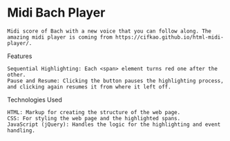 # Midi Bach Player

    Midi score of Bach with a new voice that you can follow along. The amazing midi player is coming from https://cifkao.github.io/html-midi-player/.

Features

    Sequential Highlighting: Each <span> element turns red one after the other.
    Pause and Resume: Clicking the button pauses the highlighting process, and clicking again resumes it from where it left off.

Technologies Used

    HTML: Markup for creating the structure of the web page.
    CSS: For styling the web page and the highlighted spans.
    JavaScript (jQuery): Handles the logic for the highlighting and event handling.

